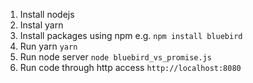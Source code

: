1. Install nodejs
2. Instal yarn
3. Install packages using npm e.g. `npm install bluebird`
4. Run yarn `yarn`
5. Run node server `node bluebird_vs_promise.js`
6. Run code through http access `http://localhost:8080`